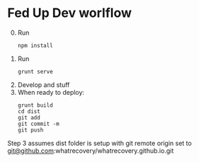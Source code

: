 # Fed Up Dev worlflow

0.  Run
    ```
    npm install
    ```
1. Run
    ```
    grunt serve
    ```
2. Develop and stuff
3. When ready to deploy:
    ```
    grunt build
    cd dist
    git add
    git commit -m
    git push
    ```

Step 3 assumes dist folder is setup with git remote origin set to git@github.com:whatrecovery/whatrecovery.github.io.git


